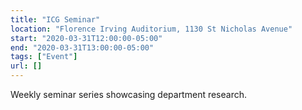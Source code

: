 ```yaml
---
title: "ICG Seminar"
location: "Florence Irving Auditorium, 1130 St Nicholas Avenue"
start: "2020-03-31T12:00:00-05:00"
end: "2020-03-31T13:00:00-05:00"
tags: ["Event"]
url: []
---
```


Weekly seminar series showcasing department research.

<!-- endexcerpt -->

